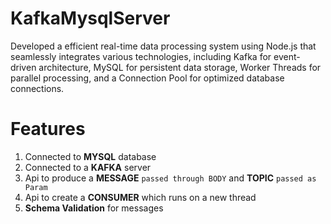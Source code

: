 # KafkaMysqlServer
Developed a efficient real-time data processing system using Node.js that seamlessly integrates various technologies, including Kafka for event-driven architecture, MySQL for persistent data storage, Worker Threads for parallel processing, and a Connection Pool for optimized database connections.

# Features
  1. Connected to **MYSQL** database
  2. Connected to a **KAFKA** server
  3. Api to produce a **MESSAGE** `passed through BODY` and **TOPIC** `passed as Param`
  4. Api to create a **CONSUMER** which runs on a new thread
  5. **Schema Validation** for messages
